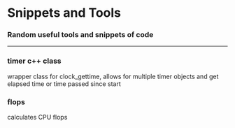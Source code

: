 # Snippets and Tools
### Random useful tools and snippets of code
***
### timer c++ class
wrapper class for clock_gettime, allows for multiple timer objects and get elapsed time or time passed since start
### flops 
calculates CPU flops
